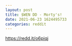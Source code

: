 ```yaml
--- 
layout: post 
title: $WEN DD - Morty's! 
date: 2021-06-23 1624495733 
categories: reddit 
--- 
```

https://redd.it/o6piqj